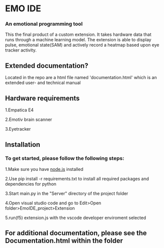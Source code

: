 <h1>EMO IDE</h1>
<h3>An emotional programming tool</h2>

This the final product of a custom extension. It takes hardware data that runs through a machine learning model. The extension is able to display pulse, 
  emotional state(SAM) and actively record a heatmap based upon eye tracker activity.

<h2>Extended documentation?</h2>
<p>Located in the repo are a html file named 'documentation.html' which is an extended user- and technical manual</p>

<h2>Hardware requirements</h2>
<p>1.Empatica E4</p>
<p>2.Emotiv brain scanner</p>
<p>3.Eyetracker</p>


<h2>Installation</h2>
<h3>To get started, please follow the following steps:</h3>
<p>1.Make sure you have <a href=https://nodejs.org/ennode.js>node.js</a> installed</p>
<p>2.Use pip install -r requirements.txt to install all required packages and dependencies for python</p>
<p>3.Start main.py in the "Server" directory of the project folder</p>
<p>4.Open visual studio code and go to Edit>Open folder>EmoIDE_project>Extension</p> 
<p>5.run(f5) extension.js with the vscode developer enviroment selected</p>

<h2>For additional documentation, please see the Documentation.html within the folder</h2>
